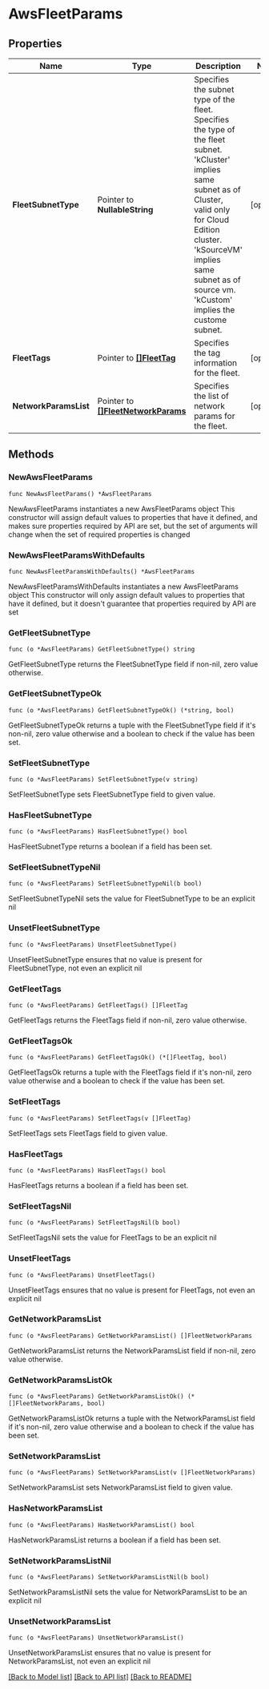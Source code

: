 # AwsFleetParams

## Properties

Name | Type | Description | Notes
------------ | ------------- | ------------- | -------------
**FleetSubnetType** | Pointer to **NullableString** | Specifies the subnet type of the fleet. Specifies the type of the fleet subnet. &#39;kCluster&#39; implies same subnet as of Cluster, valid only for Cloud Edition cluster. &#39;kSourceVM&#39; implies same subnet as of source vm. &#39;kCustom&#39; implies the custome subnet. | [optional] 
**FleetTags** | Pointer to [**[]FleetTag**](FleetTag.md) | Specifies the tag information for the fleet. | [optional] 
**NetworkParamsList** | Pointer to [**[]FleetNetworkParams**](FleetNetworkParams.md) | Specifies the list of network params for the fleet. | [optional] 

## Methods

### NewAwsFleetParams

`func NewAwsFleetParams() *AwsFleetParams`

NewAwsFleetParams instantiates a new AwsFleetParams object
This constructor will assign default values to properties that have it defined,
and makes sure properties required by API are set, but the set of arguments
will change when the set of required properties is changed

### NewAwsFleetParamsWithDefaults

`func NewAwsFleetParamsWithDefaults() *AwsFleetParams`

NewAwsFleetParamsWithDefaults instantiates a new AwsFleetParams object
This constructor will only assign default values to properties that have it defined,
but it doesn't guarantee that properties required by API are set

### GetFleetSubnetType

`func (o *AwsFleetParams) GetFleetSubnetType() string`

GetFleetSubnetType returns the FleetSubnetType field if non-nil, zero value otherwise.

### GetFleetSubnetTypeOk

`func (o *AwsFleetParams) GetFleetSubnetTypeOk() (*string, bool)`

GetFleetSubnetTypeOk returns a tuple with the FleetSubnetType field if it's non-nil, zero value otherwise
and a boolean to check if the value has been set.

### SetFleetSubnetType

`func (o *AwsFleetParams) SetFleetSubnetType(v string)`

SetFleetSubnetType sets FleetSubnetType field to given value.

### HasFleetSubnetType

`func (o *AwsFleetParams) HasFleetSubnetType() bool`

HasFleetSubnetType returns a boolean if a field has been set.

### SetFleetSubnetTypeNil

`func (o *AwsFleetParams) SetFleetSubnetTypeNil(b bool)`

 SetFleetSubnetTypeNil sets the value for FleetSubnetType to be an explicit nil

### UnsetFleetSubnetType
`func (o *AwsFleetParams) UnsetFleetSubnetType()`

UnsetFleetSubnetType ensures that no value is present for FleetSubnetType, not even an explicit nil
### GetFleetTags

`func (o *AwsFleetParams) GetFleetTags() []FleetTag`

GetFleetTags returns the FleetTags field if non-nil, zero value otherwise.

### GetFleetTagsOk

`func (o *AwsFleetParams) GetFleetTagsOk() (*[]FleetTag, bool)`

GetFleetTagsOk returns a tuple with the FleetTags field if it's non-nil, zero value otherwise
and a boolean to check if the value has been set.

### SetFleetTags

`func (o *AwsFleetParams) SetFleetTags(v []FleetTag)`

SetFleetTags sets FleetTags field to given value.

### HasFleetTags

`func (o *AwsFleetParams) HasFleetTags() bool`

HasFleetTags returns a boolean if a field has been set.

### SetFleetTagsNil

`func (o *AwsFleetParams) SetFleetTagsNil(b bool)`

 SetFleetTagsNil sets the value for FleetTags to be an explicit nil

### UnsetFleetTags
`func (o *AwsFleetParams) UnsetFleetTags()`

UnsetFleetTags ensures that no value is present for FleetTags, not even an explicit nil
### GetNetworkParamsList

`func (o *AwsFleetParams) GetNetworkParamsList() []FleetNetworkParams`

GetNetworkParamsList returns the NetworkParamsList field if non-nil, zero value otherwise.

### GetNetworkParamsListOk

`func (o *AwsFleetParams) GetNetworkParamsListOk() (*[]FleetNetworkParams, bool)`

GetNetworkParamsListOk returns a tuple with the NetworkParamsList field if it's non-nil, zero value otherwise
and a boolean to check if the value has been set.

### SetNetworkParamsList

`func (o *AwsFleetParams) SetNetworkParamsList(v []FleetNetworkParams)`

SetNetworkParamsList sets NetworkParamsList field to given value.

### HasNetworkParamsList

`func (o *AwsFleetParams) HasNetworkParamsList() bool`

HasNetworkParamsList returns a boolean if a field has been set.

### SetNetworkParamsListNil

`func (o *AwsFleetParams) SetNetworkParamsListNil(b bool)`

 SetNetworkParamsListNil sets the value for NetworkParamsList to be an explicit nil

### UnsetNetworkParamsList
`func (o *AwsFleetParams) UnsetNetworkParamsList()`

UnsetNetworkParamsList ensures that no value is present for NetworkParamsList, not even an explicit nil

[[Back to Model list]](../README.md#documentation-for-models) [[Back to API list]](../README.md#documentation-for-api-endpoints) [[Back to README]](../README.md)


